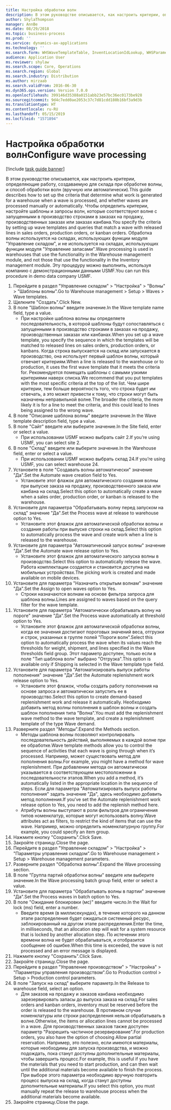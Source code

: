 ```yaml
---
title: Настройка обработки волн
description: В этом руководстве описывается, как настроить критерии, определяющие работу, создаваемую для склада при обработке волны, и способ обработки волн (вручную или автоматически).
author: ShylaThompson
manager: AnnBe
ms.date: 08/29/2018
ms.topic: business-process
ms.prod: ''
ms.service: dynamics-ax-applications
ms.technology: ''
ms.search.form: WHSWaveTemplateTable, InventLocationIdLookup, WHSParameters, ProdParameters
audience: Application User
ms.reviewer: shylaw
ms.search.scope: Core, Operations
ms.search.region: Global
ms.search.industry: Distribution
ms.author: mirzaab
ms.search.validFrom: 2016-06-30
ms.dyn365.ops.version: Version 7.0.0
ms.openlocfilehash: 399146d35388a0151abb23e57bc36ec0173be928
ms.sourcegitcommit: 9d4c7edd0ae2053c37c7d81cdd180b16bf3a9d3b
ms.translationtype: HT
ms.contentlocale: ru-RU
ms.lasthandoff: 05/15/2019
ms.locfileid: "1571894"
---
```

# <a name="configure-wave-processing"></a><span data-ttu-id="5b86e-103">Настройка обработки волн</span><span class="sxs-lookup"><span data-stu-id="5b86e-103">Configure wave processing</span></span>

[!include [task guide banner](../../includes/task-guide-banner.md)]

<span data-ttu-id="5b86e-104">В этом руководстве описывается, как настроить критерии, определяющие работу, создаваемую для склада при обработке волны, и способ обработки волн (вручную или автоматически).</span><span class="sxs-lookup"><span data-stu-id="5b86e-104">This guide describes how to set up the criteria that determine what work is generated for a warehouse when a wave is processed, and whether waves are processed manually or automatically.</span></span> <span data-ttu-id="5b86e-105">Чтобы определить критерии, настройте шаблоны и запросы волн, которые соответствуют волне с запущенными в производство строками в заказах на продажу, производственных заказах или заказах канбана.</span><span class="sxs-lookup"><span data-stu-id="5b86e-105">You specify the criteria by setting up wave templates and queries that match a wave with released lines in sales orders, production orders, or kanban orders.</span></span> <span data-ttu-id="5b86e-106">Обработка волны используется на складах, использующих функции модуля "Управление складом", и не используется на складах, использующих функции модуля "Управление запасами".</span><span class="sxs-lookup"><span data-stu-id="5b86e-106">Wave processing is used in warehouses that use the functionality in the Warehouse management module, and not those that use the functionality in the Inventory management module.</span></span> <span data-ttu-id="5b86e-107">Эту процедуру можно выполнить, используя компанию с демонстрационными данными USMF.</span><span class="sxs-lookup"><span data-stu-id="5b86e-107">You can run this procedure in demo data company USMF.</span></span>

1. <span data-ttu-id="5b86e-108">Перейдите в раздел "Управление складом" > "Настройка" > "Волны" > "Шаблоны волны".</span><span class="sxs-lookup"><span data-stu-id="5b86e-108">Go to Warehouse management > Setup > Waves > Wave templates.</span></span>
2. <span data-ttu-id="5b86e-109">Щелкните "Создать".</span><span class="sxs-lookup"><span data-stu-id="5b86e-109">Click New.</span></span>
3. <span data-ttu-id="5b86e-110">В поле "Шаблон волны" введите значение.</span><span class="sxs-lookup"><span data-stu-id="5b86e-110">In the Wave template name field, type a value.</span></span>
    * <span data-ttu-id="5b86e-111">При настройке шаблона волны вы определяете последовательность, в которой шаблоны будут сопоставляться с запущенными в производство строками в заказах на продажу, производственных заказах или канбанах.</span><span class="sxs-lookup"><span data-stu-id="5b86e-111">When you set up a wave template, you specify the sequence in which the templates will be matched to released lines on sales orders, production orders, or kanbans.</span></span> <span data-ttu-id="5b86e-112">Когда строка выпускается на склад или запускается в производство, она использует первый шаблон волны, который отвечает критериям.</span><span class="sxs-lookup"><span data-stu-id="5b86e-112">When a line is released to the warehouse or to production, it uses the first wave template that it meets the criteria for.</span></span> <span data-ttu-id="5b86e-113">Рекомендуется помещать шаблоны с самыми узкими критериями наверх списка.</span><span class="sxs-lookup"><span data-stu-id="5b86e-113">We recommend that you put templates with the most specific criteria at the top of the list.</span></span> <span data-ttu-id="5b86e-114">Чем шире критерии, тем больше вероятность того, что строка будет им отвечать, а это может привести к тому, что строки могут быть назначены неправильной волне.</span><span class="sxs-lookup"><span data-stu-id="5b86e-114">The broader the criteria, the more likely it is for a line to meet the criteria, and this could lead to lines being assigned to the wrong wave.</span></span>  
4. <span data-ttu-id="5b86e-115">В поле "Описание шаблона волны" введите значение.</span><span class="sxs-lookup"><span data-stu-id="5b86e-115">In the Wave template description field, type a value.</span></span>
5. <span data-ttu-id="5b86e-116">В поле "Сайт" введите или выберите значение.</span><span class="sxs-lookup"><span data-stu-id="5b86e-116">In the Site field, enter or select a value.</span></span>
    * <span data-ttu-id="5b86e-117">При использовании USMF можно выбрать сайт 2.</span><span class="sxs-lookup"><span data-stu-id="5b86e-117">If you’re using USMF, you can select site 2.</span></span>  
6. <span data-ttu-id="5b86e-118">В поле "Склад" введите или выберите значение.</span><span class="sxs-lookup"><span data-stu-id="5b86e-118">In the Warehouse field, enter or select a value.</span></span>
    * <span data-ttu-id="5b86e-119">При использовании USMF можно выбрать склад 24.</span><span class="sxs-lookup"><span data-stu-id="5b86e-119">If you’re using USMF, you can select warehouse 24.</span></span>  
7. <span data-ttu-id="5b86e-120">Установите в поле "Создавать волны автоматически" значение "Да".</span><span class="sxs-lookup"><span data-stu-id="5b86e-120">Set the Automate wave creation field to Yes.</span></span>
    * <span data-ttu-id="5b86e-121">Установите этот флажок для автоматического создания волны при выпуске заказа на продажу, производственного заказа или канбана на склад.</span><span class="sxs-lookup"><span data-stu-id="5b86e-121">Select this option to automatically create a wave when a sales order, production order, or kanban is released to the warehouse.</span></span>  
8. <span data-ttu-id="5b86e-122">Установите для параметра "Обрабатывать волну перед запуском на склад" значение "Да".</span><span class="sxs-lookup"><span data-stu-id="5b86e-122">Set the Process wave at release to warehouse option to Yes.</span></span> 
    * <span data-ttu-id="5b86e-123">Установите этот флажок для автоматической обработки волны и создания работы при выпуске строки на склад.</span><span class="sxs-lookup"><span data-stu-id="5b86e-123">Select this option to automatically process the wave and create work when a line is released to the warehouse.</span></span>  
9. <span data-ttu-id="5b86e-124">Установите для параметра "Автоматический запуск волны" значение "Да".</span><span class="sxs-lookup"><span data-stu-id="5b86e-124">Set the Automate wave release option to Yes.</span></span> 
    * <span data-ttu-id="5b86e-125">Установите этот флажок для автоматического запуска волны в производство.</span><span class="sxs-lookup"><span data-stu-id="5b86e-125">Select this option to automatically release the wave.</span></span> <span data-ttu-id="5b86e-126">Работа комплектации создается и становится доступна на мобильных устройствах.</span><span class="sxs-lookup"><span data-stu-id="5b86e-126">The picking work is created and made available on mobile devices.</span></span>  
10. <span data-ttu-id="5b86e-127">Установите для параметра "Назначить открытым волнам" значение "Да".</span><span class="sxs-lookup"><span data-stu-id="5b86e-127">Set the Assign to open waves option to Yes.</span></span> 
    * <span data-ttu-id="5b86e-128">Строки назначаются волнам на основе фильтра запроса для шаблона волны.</span><span class="sxs-lookup"><span data-stu-id="5b86e-128">Lines are assigned to waves based on the query filter for the wave template.</span></span>  
11. <span data-ttu-id="5b86e-129">Установите для параметра "Автоматически обрабатывать волну на пороге" значение "Да".</span><span class="sxs-lookup"><span data-stu-id="5b86e-129">Set the Process wave automatically at threshold option to Yes.</span></span> 
    * <span data-ttu-id="5b86e-130">Установите этот флажок для автоматической обработки волны, когда ее значения достигают пороговых значений веса, отгрузки и строк, указанных в группе полей "Пороги волн".</span><span class="sxs-lookup"><span data-stu-id="5b86e-130">Select this option to automatically process the wave when its values reach the thresholds for weight, shipment, and lines specified in the Wave thresholds field group.</span></span> <span data-ttu-id="5b86e-131">Этот параметр доступен, только если в поле "Тип шаблона волн" выбрано "Отгрузка".</span><span class="sxs-lookup"><span data-stu-id="5b86e-131">This option is available only if Shipping is selected in the Wave template type field.</span></span>  
12. <span data-ttu-id="5b86e-132">Установите для параметра "Автоматизировать выпуск работы пополнения" значение "Да".</span><span class="sxs-lookup"><span data-stu-id="5b86e-132">Set the Automate replenishment work release option to Yes.</span></span> 
    * <span data-ttu-id="5b86e-133">Установите этот флажок, чтобы создать работу пополнения на основе запроса и автоматически запустить ее в производство.</span><span class="sxs-lookup"><span data-stu-id="5b86e-133">Select this option to create demand-based replenishment work and release it automatically.</span></span> <span data-ttu-id="5b86e-134">Необходимо добавить метод волны пополнения в шаблон волны и создать шаблон пополнения типа "Волна".</span><span class="sxs-lookup"><span data-stu-id="5b86e-134">You must add the replenishment wave method to the wave template, and create a replenishment template of the type Wave demand.</span></span>  
13. <span data-ttu-id="5b86e-135">Разверните раздел "Методы".</span><span class="sxs-lookup"><span data-stu-id="5b86e-135">Expand the Methods section.</span></span>
    * <span data-ttu-id="5b86e-136">Методы шаблона волны позволяют контролировать последовательность действий, выполняемых в каждой волне при ее обработке.</span><span class="sxs-lookup"><span data-stu-id="5b86e-136">Wave template methods allow you to control the sequence of activities that each wave is going through when it’s processed.</span></span> <span data-ttu-id="5b86e-137">Например, может существовать метод для пополнения волны.</span><span class="sxs-lookup"><span data-stu-id="5b86e-137">For example, you might have a method for wave replenishment.</span></span> <span data-ttu-id="5b86e-138">При добавлении метода он автоматически указывается в соответствующем местоположении в последовательности этапов.</span><span class="sxs-lookup"><span data-stu-id="5b86e-138">When you add a method, it’s automatically listed in the appropriate location in the sequence of steps.</span></span> <span data-ttu-id="5b86e-139">Если для параметра "Автоматизировать выпуск работы пополнения" задать значение "Да", здесь необходимо добавить метод пополнения.</span><span class="sxs-lookup"><span data-stu-id="5b86e-139">If you’ve set the Automate replenishment work release option to Yes, you need to add the replenish method here.</span></span>  
    * <span data-ttu-id="5b86e-140">Атрибуты волны выступают в роли фильтров для ограничения типов номенклатур, которые могут использовать волну.</span><span class="sxs-lookup"><span data-stu-id="5b86e-140">Wave attributes act as filters, to restrict the kind of items that can use the wave.</span></span> <span data-ttu-id="5b86e-141">Например, можно определить номенклатурную группу.</span><span class="sxs-lookup"><span data-stu-id="5b86e-141">For example, you could specify an item group.</span></span>  
14. <span data-ttu-id="5b86e-142">Нажмите кнопку "Сохранить".</span><span class="sxs-lookup"><span data-stu-id="5b86e-142">Click Save.</span></span>
15. <span data-ttu-id="5b86e-143">Закройте страницу.</span><span class="sxs-lookup"><span data-stu-id="5b86e-143">Close the page.</span></span>
16. <span data-ttu-id="5b86e-144">Перейдите в раздел "Управление складом" > "Настройка" > "Параметры управления складом".</span><span class="sxs-lookup"><span data-stu-id="5b86e-144">Go to Warehouse management > Setup > Warehouse management parameters.</span></span>
17. <span data-ttu-id="5b86e-145">Разверните раздел "Обработка волны".</span><span class="sxs-lookup"><span data-stu-id="5b86e-145">Expand the Wave processing section.</span></span>
18. <span data-ttu-id="5b86e-146">В поле "Группа партий обработки волны" введите или выберите значение.</span><span class="sxs-lookup"><span data-stu-id="5b86e-146">In the Wave processing batch group field, enter or select a value.</span></span>
19. <span data-ttu-id="5b86e-147">Установите для параметра "Обрабатывать волны в партии" значение "Да".</span><span class="sxs-lookup"><span data-stu-id="5b86e-147">Set the Process waves in batch option to Yes.</span></span>
20. <span data-ttu-id="5b86e-148">В поле "Ожидание блокировки (мс)" введите число.</span><span class="sxs-lookup"><span data-stu-id="5b86e-148">In the Wait for lock (ms) field, enter a number.</span></span>
    * <span data-ttu-id="5b86e-149">Введите время (в миллисекундах), в течение которого на данном этапе распределения будет ожидаться системный ресурс, заблокированный на другом этапе распределения.</span><span class="sxs-lookup"><span data-stu-id="5b86e-149">Enter the time, in milliseconds, that an allocation step will wait for a system resource that is locked by another allocation step.</span></span> <span data-ttu-id="5b86e-150">По истечении этого времени волна не будет обрабатываться, и отобразится сообщение об ошибке.</span><span class="sxs-lookup"><span data-stu-id="5b86e-150">When this time is exceeded, the wave is not processed and an error message is displayed.</span></span>  
21. <span data-ttu-id="5b86e-151">Нажмите кнопку "Сохранить".</span><span class="sxs-lookup"><span data-stu-id="5b86e-151">Click Save.</span></span>
22. <span data-ttu-id="5b86e-152">Закройте страницу.</span><span class="sxs-lookup"><span data-stu-id="5b86e-152">Close the page.</span></span>
23. <span data-ttu-id="5b86e-153">Перейдите в раздел "Управление производством" > "Настройка" > "Параметры управления производством".</span><span class="sxs-lookup"><span data-stu-id="5b86e-153">Go to Production control > Setup > Production control parameters.</span></span>
24. <span data-ttu-id="5b86e-154">В поле "Запуск на склад" выберите параметр.</span><span class="sxs-lookup"><span data-stu-id="5b86e-154">In the Release to warehouse field, select an option.</span></span>
    * <span data-ttu-id="5b86e-155">Для заказов на продажу и заказов канбана необходимо зарезервировать запасы до выпуска заказа на склад.</span><span class="sxs-lookup"><span data-stu-id="5b86e-155">For sales orders and kanban orders, inventory must be reserved before the order is released to the warehouse.</span></span> <span data-ttu-id="5b86e-156">В противном случае номенклатуры или строки распределения нельзя обрабатывать в волне.</span><span class="sxs-lookup"><span data-stu-id="5b86e-156">Otherwise, the items or allocation lines cannot be processed in a wave.</span></span> <span data-ttu-id="5b86e-157">Для производственных заказов также доступен параметр "Разрешить частичное резервирование".</span><span class="sxs-lookup"><span data-stu-id="5b86e-157">For production orders, you also have the option of choosing Allow partial reservation.</span></span> <span data-ttu-id="5b86e-158">Например, это полезно, если имеются материалы, которые необходимы для запуска производства, и можно подождать, пока станут доступны дополнительные материалы, чтобы завершить процесс.</span><span class="sxs-lookup"><span data-stu-id="5b86e-158">For example, this is useful if you have the materials that you need to start production, and can then wait until the additional materials become available to finish the process.</span></span> <span data-ttu-id="5b86e-159">При выборе этого параметра необходимо вручную повторить процесс выпуска на склад, когда станут доступны дополнительные материалы.</span><span class="sxs-lookup"><span data-stu-id="5b86e-159">If you select this option, you must manually repeat the release to warehouse process when the additional materials become available.</span></span>  
25. <span data-ttu-id="5b86e-160">Закройте страницу.</span><span class="sxs-lookup"><span data-stu-id="5b86e-160">Close the page.</span></span>

